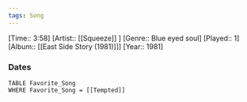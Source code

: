```yaml
---
tags: Song  
---
```

[Time:: 3:58]
[Artist:: [[Squeeze]] ]
[Genre:: Blue eyed soul]
[Played:: 1]
[Album:: [[East Side Story (1981)]]]
[Year:: 1981]
### Dates
````dataview
TABLE Favorite_Song
WHERE Favorite_Song = [[Tempted]]
````
